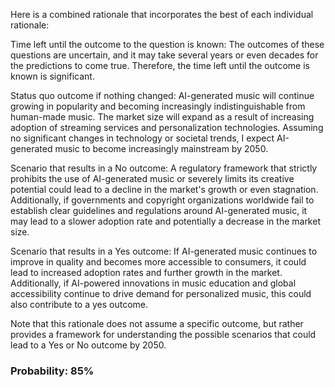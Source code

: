 Here is a combined rationale that incorporates the best of each individual rationale:

Time left until the outcome to the question is known: The outcomes of these questions are uncertain, and it may take several years or even decades for the predictions to come true. Therefore, the time left until the outcome is known is significant.

Status quo outcome if nothing changed: AI-generated music will continue growing in popularity and becoming increasingly indistinguishable from human-made music. The market size will expand as a result of increasing adoption of streaming services and personalization technologies. Assuming no significant changes in technology or societal trends, I expect AI-generated music to become increasingly mainstream by 2050.

Scenario that results in a No outcome: A regulatory framework that strictly prohibits the use of AI-generated music or severely limits its creative potential could lead to a decline in the market's growth or even stagnation. Additionally, if governments and copyright organizations worldwide fail to establish clear guidelines and regulations around AI-generated music, it may lead to a slower adoption rate and potentially a decrease in the market size.

Scenario that results in a Yes outcome: If AI-generated music continues to improve in quality and becomes more accessible to consumers, it could lead to increased adoption rates and further growth in the market. Additionally, if AI-powered innovations in music education and global accessibility continue to drive demand for personalized music, this could also contribute to a yes outcome.

Note that this rationale does not assume a specific outcome, but rather provides a framework for understanding the possible scenarios that could lead to a Yes or No outcome by 2050.

### Probability: 85%